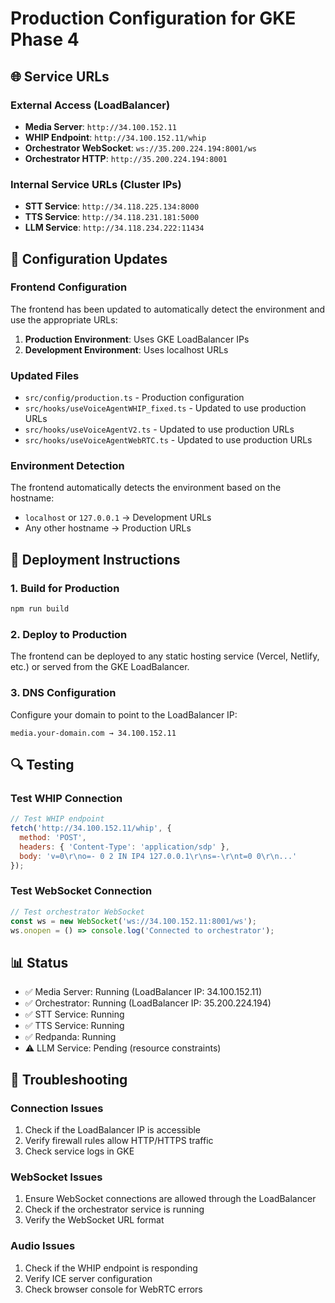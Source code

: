 # Production Configuration for GKE Phase 4

## 🌐 Service URLs

### External Access (LoadBalancer)
- **Media Server**: `http://34.100.152.11`
- **WHIP Endpoint**: `http://34.100.152.11/whip`
- **Orchestrator WebSocket**: `ws://35.200.224.194:8001/ws`
- **Orchestrator HTTP**: `http://35.200.224.194:8001`

### Internal Service URLs (Cluster IPs)
- **STT Service**: `http://34.118.225.134:8000`
- **TTS Service**: `http://34.118.231.181:5000`
- **LLM Service**: `http://34.118.234.222:11434`

## 🔧 Configuration Updates

### Frontend Configuration
The frontend has been updated to automatically detect the environment and use the appropriate URLs:

1. **Production Environment**: Uses GKE LoadBalancer IPs
2. **Development Environment**: Uses localhost URLs

### Updated Files
- `src/config/production.ts` - Production configuration
- `src/hooks/useVoiceAgentWHIP_fixed.ts` - Updated to use production URLs
- `src/hooks/useVoiceAgentV2.ts` - Updated to use production URLs
- `src/hooks/useVoiceAgentWebRTC.ts` - Updated to use production URLs

### Environment Detection
The frontend automatically detects the environment based on the hostname:
- `localhost` or `127.0.0.1` → Development URLs
- Any other hostname → Production URLs

## 🚀 Deployment Instructions

### 1. Build for Production
```bash
npm run build
```

### 2. Deploy to Production
The frontend can be deployed to any static hosting service (Vercel, Netlify, etc.) or served from the GKE LoadBalancer.

### 3. DNS Configuration
Configure your domain to point to the LoadBalancer IP:
```
media.your-domain.com → 34.100.152.11
```

## 🔍 Testing

### Test WHIP Connection
```javascript
// Test WHIP endpoint
fetch('http://34.100.152.11/whip', {
  method: 'POST',
  headers: { 'Content-Type': 'application/sdp' },
  body: 'v=0\r\no=- 0 2 IN IP4 127.0.0.1\r\ns=-\r\nt=0 0\r\n...'
});
```

### Test WebSocket Connection
```javascript
// Test orchestrator WebSocket
const ws = new WebSocket('ws://34.100.152.11:8001/ws');
ws.onopen = () => console.log('Connected to orchestrator');
```

## 📊 Status
- ✅ Media Server: Running (LoadBalancer IP: 34.100.152.11)
- ✅ Orchestrator: Running (LoadBalancer IP: 35.200.224.194)
- ✅ STT Service: Running
- ✅ TTS Service: Running
- ✅ Redpanda: Running
- ⚠️ LLM Service: Pending (resource constraints)

## 🔧 Troubleshooting

### Connection Issues
1. Check if the LoadBalancer IP is accessible
2. Verify firewall rules allow HTTP/HTTPS traffic
3. Check service logs in GKE

### WebSocket Issues
1. Ensure WebSocket connections are allowed through the LoadBalancer
2. Check if the orchestrator service is running
3. Verify the WebSocket URL format

### Audio Issues
1. Check if the WHIP endpoint is responding
2. Verify ICE server configuration
3. Check browser console for WebRTC errors 